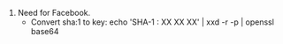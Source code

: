1. Need for Facebook.
    - Convert sha:1 to key:
        echo 'SHA-1 : XX XX XX' | xxd -r -p | openssl base64